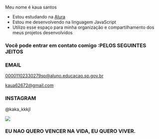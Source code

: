 Meu nome é kaua santos 

- Estou estudando na [Alura](https://www.alura.com.br)
- Estou me desenvolvendo na linguagem JavaScript
- Utilizo esse espaço para minha organização e compartilhamento dos meus projetos desenvolvidos

### Você pode entrar em contato comigo :PELOS SEGUINTES JEITOS
###            EMAIL
00001102330279sp@aluno.educacao.sp.gov.br

kaua62672@gmail.com
###     INSTAGRAM
@kaka_kkkjl


![](https://media.tenor.com/b4lRfN3ASDIAAAAM/pumapjl.gif)

### EU NAO QUERO VENCER NA VIDA, EU QUERO VIVER.
